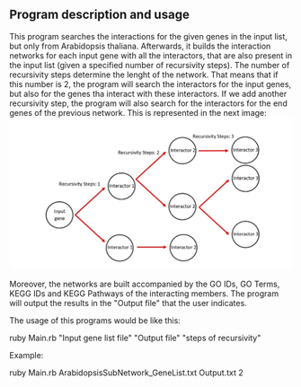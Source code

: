 ## Program description and usage
This program searches the interactions for the given genes in the input list, but only from Arabidopsis thaliana.
Afterwards, it builds the interaction networks for each input gene with all the interactors, that are also present in the input list (given a specified number of recursivity steps).
The number of recursivity steps determine the lenght of the network. That means that if this number is 2, the program will search the interactors for the input genes, but also for the genes tha interact with
these interactors. If we add another recursivity step, the program will also search for the interactors for the end genes of the previous network. This is represented in the next image:
![Recursivity steps](./FOTO.jpg)

Moreover, the networks are built accompanied by the GO IDs, GO Terms, KEGG IDs and KEGG Pathways of the interacting members. The program will output the results in the "Output file" that the user indicates.

The usage of this programs would be like this:

ruby Main.rb "Input gene list file" "Output file" "steps of recursivity"

Example:

ruby Main.rb ArabidopsisSubNetwork_GeneList.txt Output.txt 2


